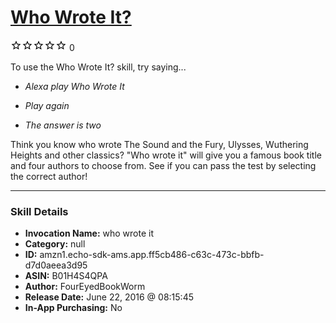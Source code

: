 # [Who Wrote It?](http://alexa.amazon.com/#skills/amzn1.echo-sdk-ams.app.ff5cb486-c63c-473c-bbfb-d7d0aeea3d95)
![0 stars](../../images/ic_star_border_black_18dp_1x.png)![0 stars](../../images/ic_star_border_black_18dp_1x.png)![0 stars](../../images/ic_star_border_black_18dp_1x.png)![0 stars](../../images/ic_star_border_black_18dp_1x.png)![0 stars](../../images/ic_star_border_black_18dp_1x.png) 0

To use the Who Wrote It? skill, try saying...

* *Alexa play Who Wrote It*

* *Play again*

* *The answer is two*

Think you know who wrote The Sound and the Fury, Ulysses, Wuthering Heights and other classics? "Who wrote it" will give you a famous book title and four authors to choose from. See if you can pass the test by selecting the correct author!

***

### Skill Details

* **Invocation Name:** who wrote it
* **Category:** null
* **ID:** amzn1.echo-sdk-ams.app.ff5cb486-c63c-473c-bbfb-d7d0aeea3d95
* **ASIN:** B01H4S4QPA
* **Author:** FourEyedBookWorm
* **Release Date:** June 22, 2016 @ 08:15:45
* **In-App Purchasing:** No
